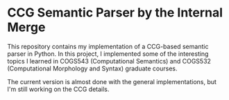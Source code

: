 # CCG Semantic Parser by the Internal Merge

This repository contains my implementation of a CCG-based semantic parser in Python. In this project, I implemented some of the interesting topics I learned in COGS543 (Computational Semantics) and COGS532 (Computational Morphology and Syntax) graduate courses.

The current version is almost done with the general implementations, but I'm still working on the CCG details.



